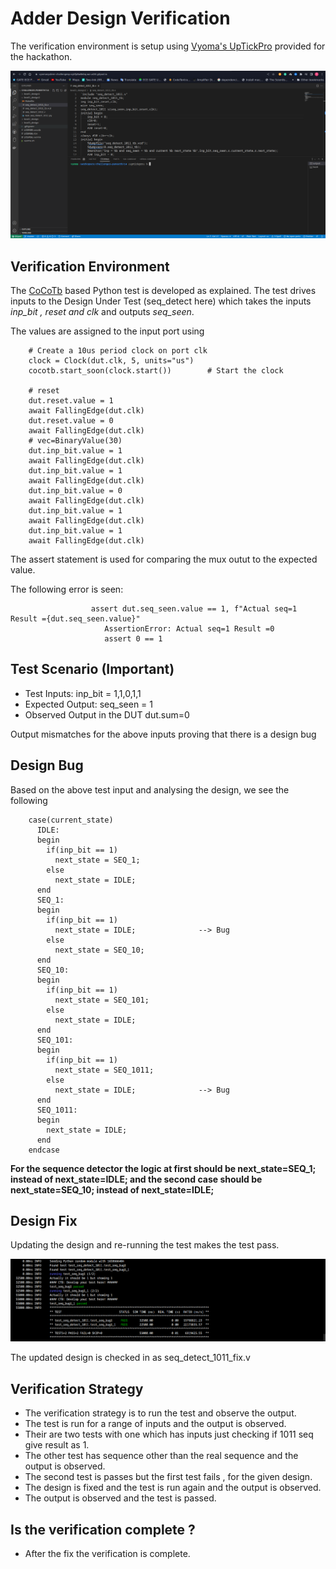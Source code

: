 # Adder Design Verification

The verification environment is setup using [Vyoma's UpTickPro](https://vyomasystems.com) provided for the hackathon.

![gitpod](gitpod_screenshot.png)

## Verification Environment

The [CoCoTb](https://www.cocotb.org/) based Python test is developed as explained. The test drives inputs to the Design Under Test (seq_detect here) which takes the inputs *inp_bit , reset and clk* and outputs *seq_seen*.

The values are assigned to the input port using 
```
    # Create a 10us period clock on port clk
    clock = Clock(dut.clk, 5, units="us")
    cocotb.start_soon(clock.start())        # Start the clock

    # reset
    dut.reset.value = 1
    await FallingEdge(dut.clk)
    dut.reset.value = 0
    await FallingEdge(dut.clk)
    # vec=BinaryValue(30)
    dut.inp_bit.value = 1
    await FallingEdge(dut.clk)
    dut.inp_bit.value = 1
    await FallingEdge(dut.clk)
    dut.inp_bit.value = 0
    await FallingEdge(dut.clk)
    dut.inp_bit.value = 1
    await FallingEdge(dut.clk)
    dut.inp_bit.value = 1
    await FallingEdge(dut.clk)

```

The assert statement is used for comparing the mux
 outut to the expected value.

The following error is seen:
```
                  assert dut.seq_seen.value == 1, f"Actual seq=1 Result ={dut.seq_seen.value}"
                     AssertionError: Actual seq=1 Result =0
                     assert 0 == 1
```
## Test Scenario **(Important)**
- Test Inputs: inp_bit = 1,1,0,1,1
- Expected Output: seq_seen = 1
- Observed Output in the DUT dut.sum=0

Output mismatches for the above inputs proving that there is a design bug

## Design Bug
Based on the above test input and analysing the design, we see the following

```
    case(current_state)
      IDLE:
      begin
        if(inp_bit == 1)
          next_state = SEQ_1;
        else
          next_state = IDLE;           
      end
      SEQ_1:
      begin
        if(inp_bit == 1)
          next_state = IDLE;              --> Bug
        else
          next_state = SEQ_10;
      end
      SEQ_10:
      begin
        if(inp_bit == 1)
          next_state = SEQ_101;
        else
          next_state = IDLE;
      end
      SEQ_101:
      begin
        if(inp_bit == 1)
          next_state = SEQ_1011;
        else
          next_state = IDLE;              --> Bug
      end
      SEQ_1011:
      begin
        next_state = IDLE;
      end
    endcase
```

**For the sequence detector the logic at first should be next_state=SEQ_1; instead of next_state=IDLE; and the second case should be next_state=SEQ_10; instead of next_state=IDLE;**

## Design Fix
Updating the design and re-running the test makes the test pass.

![Fix](fix_screenshot.png)

The updated design is checked in as seq_detect_1011_fix.v

## Verification Strategy

- The verification strategy is to run the test and observe the output.
- The test is run for a range of inputs and the output is observed.
- Their are two tests with one which has inputs just checking if 1011 seq give result as 1.
- The other test has sequence other than the real sequence and the output is observed.
- The second test is passes but the first test fails , for the given design.
- The design is fixed and the test is run again and the output is observed.
- The output is observed and the test is passed.

## Is the verification complete ?

- After the fix the verification is complete.